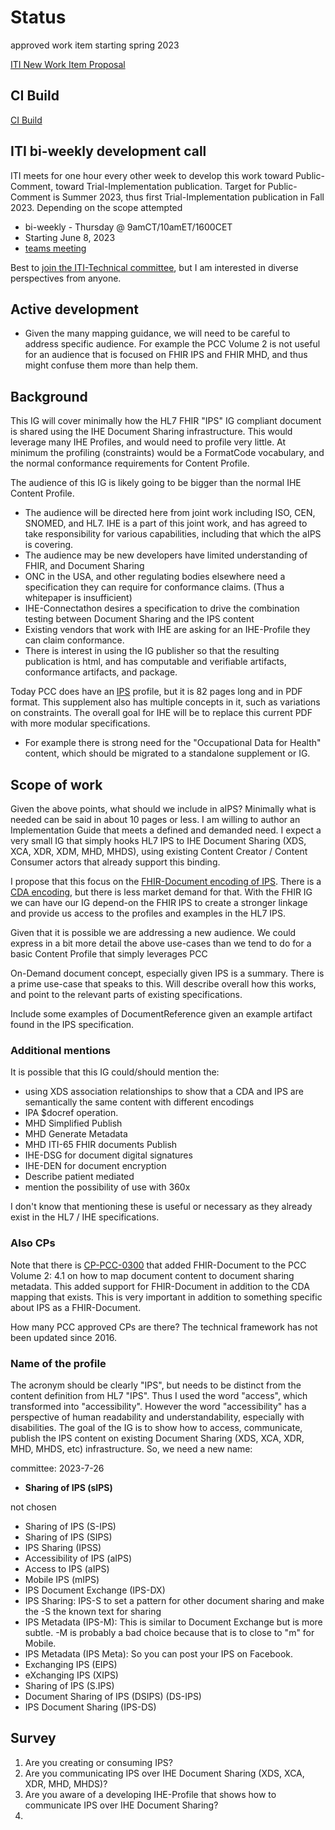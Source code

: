 # Status

approved work item starting spring 2023

[ITI New Work Item Proposal](https://github.com/IHE/IT-Infrastructure/issues/197)

## CI Build

[CI Build](http://build.fhir.org/ig/IHE/ITI.aIPS/branches/master/index.html)

## ITI bi-weekly development call

ITI meets for one hour every other week to develop this work toward Public-Comment, toward Trial-Implementation publication. Target for Public-Comment is Summer 2023, thus first Trial-Implementation publication in Fall 2023. Depending on the scope attempted

- bi-weekly - Thursday @ 9amCT/10amET/1600CET
- Starting June 8, 2023
- [teams meeting](https://teams.microsoft.com/l/meetup-join/19%3ameeting_NDUyNmZlYWYtODMwMi00NzFiLTg0NGMtN2UwYTVhMjZkZThj%40thread.v2/0?context=%7b%22Tid%22%3a%2202a9376b-a4f9-4a63-a240-52c43ebf9a89%22%2c%22Oid%22%3a%226459fea4-110a-4d17-85f0-00587211a0c0%22%7d)

Best to [join the ITI-Technical committee](https://www.ihe.net/ihe_domains/it_infrastructure/), but I am interested in diverse perspectives from anyone.

## Active development

- Given the many mapping guidance, we will need to be careful to address specific audience. For example the PCC Volume 2 is not useful for an audience that is focused on FHIR IPS and FHIR MHD, and thus might confuse them more than help them.

## Background

This IG will cover minimally how the HL7 FHIR "IPS" IG compliant document is shared using the IHE Document Sharing infrastructure. This would leverage many IHE Profiles, and would need to profile very little. At minimum the profiling (constraints) would be a FormatCode vocabulary, and the normal conformance requirements for Content Profile.

The audience of this IG is likely going to be bigger than the normal IHE Content Profile.

- The audience will be directed here from joint work including ISO, CEN, SNOMED, and HL7. IHE is a part of this joint work, and has agreed to take responsibility for various capabilities, including that which the aIPS is covering.
- The audience may be new developers have limited understanding of FHIR, and Document Sharing
- ONC in the USA, and other regulating bodies elsewhere need a specification they can require for conformance claims. (Thus a whitepaper is insufficient)
- IHE-Connectathon desires a specification to drive the combination testing between Document Sharing and the IPS content
- Existing vendors that work with IHE are asking for an IHE-Profile they can claim conformance.
- There is interest in using the IG publisher so that the resulting publication is html, and has computable and verifiable artifacts, conformance artifacts, and package.

Today PCC does have an [IPS](https://www.ihe.net/uploadedFiles/Documents/PCC/IHE_PCC_Suppl_IPS.pdf) profile, but it is 82 pages long and in PDF format. This supplement also has multiple concepts in it, such as variations on constraints. The overall goal for IHE will be to replace this current PDF with more modular specifications. 

- For example there is strong need for the "Occupational Data for Health" content, which should be migrated to a standalone supplement or IG. 

## Scope of work

Given the above points, what should we include in aIPS? Minimally what is needed can be said in about 10 pages or less.  I am willing to author an Implementation Guide that meets a defined and demanded need.  I expect a very small IG that simply hooks HL7 IPS to IHE Document Sharing (XDS, XCA, XDR, XDM, MHD, MHDS), using existing Content Creator / Content Consumer actors that already support this binding.

I propose that this focus on the [FHIR-Document encoding of IPS](http://hl7.org/fhir/uv/ips/). There is a [CDA encoding](https://art-decor.org/art-decor/decor-project--hl7ips-), but there is less market demand for that. With the FHIR IG we can have our IG depend-on the FHIR IPS to create a stronger linkage and provide us access to the profiles and examples in the HL7 IPS.

Given that it is possible we are addressing a new audience. We could express in a bit more detail the above use-cases than we tend to do for a basic Content Profile that simply leverages PCC

On-Demand document concept, especially given IPS is a summary. There is a prime use-case that speaks to this. Will describe overall how this works, and point to the relevant parts of existing specifications.

Include some examples of DocumentReference given an example artifact found in the IPS specification.

### Additional mentions

It is possible that this IG could/should mention the:

- using XDS association relationships to show that a CDA and IPS are semantically the same content with different encodings
- IPA $docref operation.
- MHD Simplified Publish
- MHD Generate Metadata
- MHD ITI-65 FHIR documents Publish
- IHE-DSG for document digital signatures
- IHE-DEN for document encryption
- Describe patient mediated
- mention the possibility of use with 360x

I don't know that mentioning these is useful or necessary as they already exist in the HL7 / IHE specifications.

### Also CPs

Note that there is [CP-PCC-0300](https://docs.google.com/document/d/1bbA51duSvceEwTLTukNpAy5EYWWG9XSr/edit) that added FHIR-Document to the PCC Volume 2: 4.1 on how to map document content to document sharing metadata. This added support for FHIR-Document in addition to the CDA mapping that exists. This is very important in addition to something specific about IPS as a FHIR-Document.

How many PCC approved CPs are there? The technical framework has not been updated since 2016.

### Name of the profile

The acronym should be clearly "IPS", but needs to be distinct from the content definition from HL7 "IPS". Thus I used the word "access", which transformed into "accessibility". However the word "accessibility" has a perspective of human readability and understandability, especially with disabilities. The goal of the IG is to show how to access, communicate, publish the IPS content on existing Document Sharing (XDS, XCA, XDR, MHD, MHDS, etc) infrastructure. So, we need a new name:

committee: 2023-7-26

- **Sharing of IPS (sIPS)**

not chosen

- Sharing of IPS (S-IPS) 
- Sharing of IPS (SIPS)
- IPS Sharing (IPSS)
- Accessibility of IPS (aIPS)
- Access to IPS (aIPS)
- Mobile IPS (mIPS)
- IPS Document Exchange (IPS-DX)
- IPS Sharing: IPS-S to set a pattern for other document sharing and make the -S the known text for sharing
- IPS Metadata (IPS-M): This is similar to Document Exchange but is more subtle. -M is probably a bad choice because that is to close to "m" for Mobile.
- IPS Metadata (IPS Meta): So you can post your IPS on Facebook.
- Exchanging IPS (EIPS)
- eXchanging IPS (XIPS)
- Sharing of IPS (S.IPS)
- Document Sharing of IPS (DSIPS) (DS-IPS)
- IPS Document Sharing (IPS-DS)

## Survey

1. Are you creating or consuming IPS?
2. Are you communicating IPS over IHE Document Sharing (XDS, XCA, XDR, MHD, MHDS)?
3. Are you aware of a developing IHE-Profile that shows how to communicate IPS over IHE Document Sharing?
4. 
